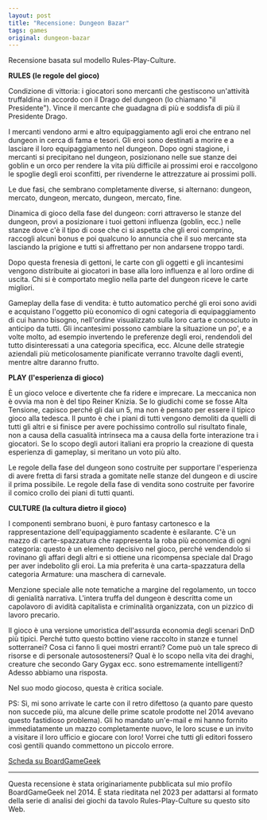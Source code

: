 ```yaml
---
layout: post
title: "Recensione: Dungeon Bazar"
tags: games
original: dungeon-bazar
---
```


Recensione basata sul modello Rules-Play-Culture.

**RULES (le regole del gioco)**

Condizione di vittoria: i giocatori sono mercanti che gestiscono un'attività truffaldina in accordo con il Drago del dungeon (lo chiamano "il Presidente"). Vince il mercante che guadagna di più e soddisfa di più il Presidente Drago.

I mercanti vendono armi e altro equipaggiamento agli eroi che entrano nel dungeon in cerca di fama e tesori. Gli eroi sono destinati a morire e a lasciare il loro equipaggiamento nel dungeon. Dopo ogni stagione, i mercanti si precipitano nel dungeon, posizionano nelle sue stanze dei goblin e un orco per rendere la vita più difficile ai prossimi eroi e raccolgono le spoglie degli eroi sconfitti, per rivenderne le attrezzature ai prossimi polli.

Le due fasi, che sembrano completamente diverse, si alternano: dungeon, mercato, dungeon, mercato, dungeon, mercato, fine.

Dinamica di gioco della fase del dungeon: corri attraverso le stanze del dungeon, provi a posizionare i tuoi gettoni influenza (goblin, ecc.) nelle stanze dove c'è il tipo di cose che ci si aspetta che gli eroi comprino, raccogli alcuni bonus e poi qualcuno lo annuncia che il suo mercante sta lasciando la prigione e tutti si affrettano per non andarsene troppo tardi.

Dopo questa frenesia di gettoni, le carte con gli oggetti e gli incantesimi vengono distribuite ai giocatori in base alla loro influenza e al loro ordine di uscita. Chi si è comportato meglio nella parte del dungeon riceve le carte migliori.

Gameplay della fase di vendita: è tutto automatico perché gli eroi sono avidi e acquistano l'oggetto più economico di ogni categoria di equipaggiamento di cui hanno bisogno, nell'ordine visualizzato sulla loro carta e conosciuto in anticipo da tutti. Gli incantesimi possono cambiare la situazione un po', e a volte molto, ad esempio invertendo le preferenze degli eroi, rendendoli del tutto disinteressati a una categoria specifica, ecc. Alcune delle strategie aziendali più meticolosamente pianificate verranno travolte dagli eventi, mentre altre daranno frutto.

**PLAY (l'esperienza di gioco)**

È un gioco veloce e divertente che fa ridere e imprecare. La meccanica non è ovvia ma non è del tipo Reiner Knizia. Se lo giudichi come se fosse Alta Tensione, capisco perché gli dai un 5, ma non è pensato per essere il tipico gioco alla tedesca. Il punto è che i piani di tutti vengono demoliti da quelli di tutti gli altri e si finisce per avere pochissimo controllo sul risultato finale, non a causa della casualità intrinseca ma a causa della forte interazione tra i giocatori. Se lo scopo degli autori italiani era proprio la creazione di questa esperienza di gameplay, si meritano un voto più alto.

Le regole della fase del dungeon sono costruite per supportare l'esperienza di avere fretta di farsi strada a gomitate nelle stanze del dungeon e di uscire il prima possibile. Le regole della fase di vendita sono costruite per favorire il comico crollo dei piani di tutti quanti.

**CULTURE (la cultura dietro il gioco)**

I componenti sembrano buoni, è puro fantasy cartonesco e la rappresentazione dell'equipaggiamento scadente è esilarante. C'è un mazzo di carte-spazzatura che rappresenta la roba più economica di ogni categoria: questo è un elemento decisivo nel gioco, perché vendendolo si rovinano gli affari degli altri e si ottiene una ricompensa speciale dal Drago per aver indebolito gli eroi. La mia preferita è una carta-spazzatura della categoria Armature: una maschera di carnevale.

Menzione speciale alle note tematiche a margine del regolamento, un tocco di genialità narrativa. L'intera truffa del dungeon è descritta come un capolavoro di avidità capitalista e criminalità organizzata, con un pizzico di lavoro precario.

Il gioco è una versione umoristica dell'assurda economia degli scenari DnD più tipici. Perché tutto questo bottino viene raccolto in stanze e tunnel sotterranei? Cosa ci fanno lì quei mostri erranti? Come può un tale spreco di risorse e di personale autosostenersi? Qual è lo scopo nella vita dei draghi, creature che secondo Gary Gygax ecc. sono estremamente intelligenti? Adesso abbiamo una risposta.

Nel suo modo giocoso, questa è critica sociale.

PS: Sì, mi sono arrivate le carte con il retro difettoso (a quanto pare questo non succede più, ma alcune delle prime scatole prodotte nel 2014 avevano questo fastidioso problema). Gli ho mandato un'e-mail e mi hanno fornito immediatamente un mazzo completamente nuovo, le loro scuse e un invito a visitare il loro ufficio e giocare con loro! Vorrei che tutti gli editori fossero così gentili quando commettono un piccolo errore.

[Scheda su BoardGameGeek](https://boardgamegeek.com/boardgame/160608/dungeon-bazar)

***

Questa recensione è stata originariamente pubblicata sul mio profilo BoardGameGeek nel 2014. È stata rieditata nel 2023 per adattarsi al formato della serie di analisi dei giochi da tavolo Rules-Play-Culture su questo sito Web.